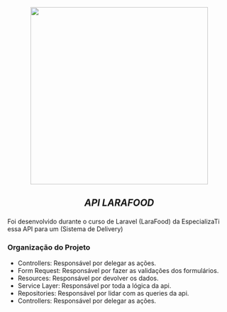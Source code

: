 <p align="center"><a href="https://laravel.com" target="_blank"><img src="https://raw.githubusercontent.com/laravel/art/master/logo-lockup/5%20SVG/2%20CMYK/1%20Full%20Color/laravel-logolockup-cmyk-red.svg" width="400"></a></p>

## <p align="center"> <i>API LARAFOOD</i> </p>

Foi desenvolvido durante o curso de Laravel (LaraFood) da EspecializaTi essa API para um
(Sistema de Delivery)

### Organização do Projeto

- Controllers: Responsável por delegar as ações.
- Form Request: Responsável por fazer as validações dos formulários.
- Resources: Responsável por devolver os dados.
- Service Layer: Responsável por toda a lógica da api.
- Repositories: Responsável por lidar com as queries da api.
- Controllers: Responsável por delegar as ações.
